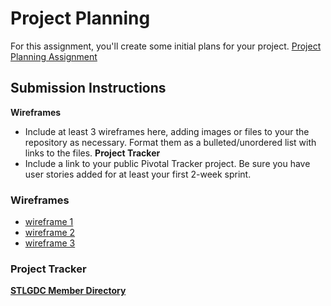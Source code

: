 # Project Planning
For this assignment, you'll create some initial plans for your project.
[Project Planning Assignment](https://education.launchcode.org/liftoff/assignments/planning/)
## Submission Instructions
**Wireframes**
- Include at least 3 wireframes here, adding images or files to your the repository as necessary. Format them as a bulleted/unordered list with links to the files.
**Project Tracker**
- Include a link to your public Pivotal Tracker project. Be sure you have user stories added for at least your first 2-week sprint.



### Wireframes
- [wireframe 1](link)
- [wireframe 2](link)
- [wireframe 3](link)



### Project Tracker
**[STLGDC Member Directory](https://trello.com/b/NtOhIJnp/stlgdc-member-directory)**